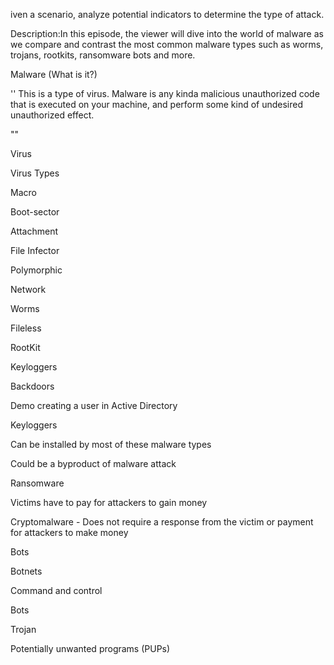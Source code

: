 iven a scenario, analyze potential indicators to determine the type of attack.

Description:In this episode, the viewer will dive into the world of malware as we compare and contrast the most common malware types such as worms, trojans, rootkits, ransomware bots and more.

Malware (What is it?)

''
This is a type of virus. 
Malware is any kinda malicious unauthorized code that is executed on your machine, and perform some kind of undesired unauthorized effect.

"" 

Virus


Virus Types


Macro


Boot-sector

Attachment

File Infector

Polymorphic

Network

Worms

Fileless

RootKit

Keyloggers

Backdoors

Demo creating a user in Active Directory

Keyloggers

Can be installed by most of these malware types

Could be a byproduct of malware attack

Ransomware

Victims have to pay for attackers to gain money

Cryptomalware - Does not require a response from the victim or payment for attackers to make money

Bots

Botnets

Command and control

Bots

Trojan

Potentially unwanted programs (PUPs)



